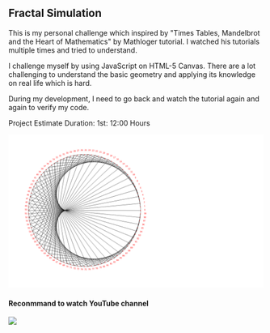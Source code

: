 ## Fractal Simulation 

This is my personal challenge which inspired by "Times Tables, Mandelbrot and the Heart of Mathematics" by Mathloger tutorial. I watched his tutorials multiple times and tried to understand. 

I challenge myself by using JavaScript on HTML-5 Canvas. There are a lot challenging to 
understand the basic geometry and applying its knowledge on real life which is hard. 

During my development, I need to go back and watch the tutorial again and again to verify my code. 

Project Estimate Duration: 
1st: 12:00 Hours  

![Alt text](./ScreenShot.png)

#### Reconmmand to watch YouTube channel 

[![](https://www.youtube.com/watch?v=qhbuKbxJsk8)](https://www.youtube.com/watch?v=qhbuKbxJsk8 "Everything Is AWESOME")




